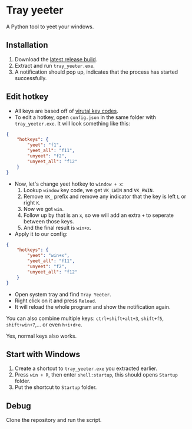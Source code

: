 # Tray yeeter
A Python tool to yeet your windows.

## Installation
1. Download the [latest release build](https://github.com/Neurs12/tray_yeeter/releases/).
2. Extract and run `tray_yeeter.exe`.
3. A notification should pop up, indicates that the process has started successfully.

## Edit hotkey
- All keys are based off of [virutal key codes](https://learn.microsoft.com/en-us/windows/win32/inputdev/virtual-key-codes).
- To edit a hotkey, open `config.json` in the same folder with `tray_yeeter.exe`. It will look something like this:
```json
{
    "hotkeys": {
        "yeet": "f1",
        "yeet_all": "f11",
        "unyeet": "f2",
        "unyeet_all": "f12"
    }
}
```
- Now, let's change yeet hotkey to `window + x`:
    1. Lookup `window` key code, we get `VK_LWIN` and `VK_RWIN`.
    2. Remove `VK_` prefix and remove any indicator that the key is left `L` or right `K`.
    3. Now we got `win`.
    4. Follow up by that is an `x`, so we will add an extra `+` to seperate between those keys.
    5. And the final result is `win+x`.
- Apply it to our config:
```json
{
    "hotkeys": {
        "yeet": "win+x",
        "yeet_all": "f11",
        "unyeet": "f2",
        "unyeet_all": "f12"
    }
}
```
- Open system tray and find `Tray Yeeter`.
- Right click on it and press `Reload`.
- It will reload the whole program and show the notification again.

You can also combine multiple keys: `ctrl+shift+alt+3`, `shift+f5`, `shift+win+7`,... or even `h+i+d+e`.

Yes, normal keys also works.

## Start with Windows
1. Create a shortcut to `tray_yeeter.exe` you extracted earlier.
2. Press `win + R`, then enter `shell:startup`, this should opens `Startup` folder.
3. Put the shortcut to `Startup` folder.

## Debug
Clone the repository and run the script.
